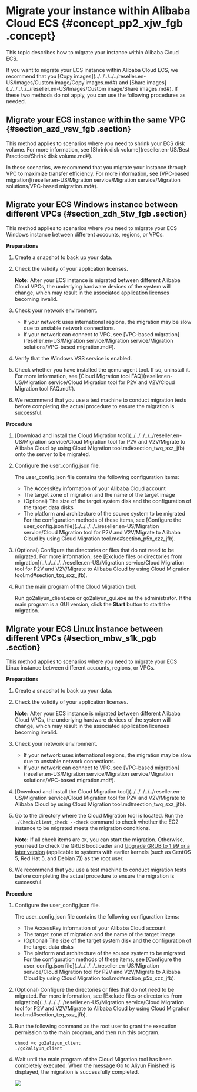 # Migrate your instance within Alibaba Cloud ECS {#concept_pp2_xjw_fgb .concept}

This topic describes how to migrate your instance within Alibaba Cloud ECS.

If you want to migrate your ECS instance within Alibaba Cloud ECS, we recommend that you [Copy images](../../../../../reseller.en-US/Images/Custom image/Copy images.md#) and [Share images](../../../../../reseller.en-US/Images/Custom image/Share images.md#). If these two methods do not apply, you can use the following procedures as needed.

## Migrate your ECS instance within the same VPC {#section_azd_vsw_fgb .section}

This method applies to scenarios where you need to shrink your ECS disk volume. For more information, see [Shrink disk volume](reseller.en-US/Best Practices/Shrink disk volume.md#).

In these scenarios, we recommend that you migrate your instance through VPC to maximize transfer efficiency. For more information, see [VPC-based migration](reseller.en-US/Migration service/Migration service/Migration solutions/VPC-based migration.md#).

## Migrate your ECS Windows instance between different VPCs {#section_zdh_5tw_fgb .section}

This method applies to scenarios where you need to migrate your ECS Windows instance between different accounts, regions, or VPCs.

**Preparations**

1.  Create a snapshot to back up your data.
2.  Check the validity of your application licenses.

    **Note:** After your ECS instance is migrated between different Alibaba Cloud VPCs, the underlying hardware devices of the system will change, which may result in the associated application licenses becoming invalid.

3.  Check your network environment.
    -   If your network uses international regions, the migration may be slow due to unstable network connections.
    -   If your network can connect to VPC, see [VPC-based migration](reseller.en-US/Migration service/Migration service/Migration solutions/VPC-based migration.md#).
4.  Verify that the Windows VSS service is enabled.
5.  Check whether you have installed the qemu-agent tool. If so, uninstall it. For more information, see [Cloud Migration tool FAQ](reseller.en-US/Migration service/Cloud Migration tool for P2V and V2V/Cloud Migration tool FAQ.md#).
6.  We recommend that you use a test machine to conduct migration tests before completing the actual procedure to ensure the migration is successful.

**Procedure**

1.  [Download and install the Cloud Migration tool](../../../../../reseller.en-US/Migration service/Cloud Migration tool for P2V and V2V/Migrate to Alibaba Cloud by using Cloud Migration tool.md#section_twq_sxz_jfb) onto the server to be migrated.
2.  Configure the user\_config.json file.

    The user\_config.json file contains the following configuration items:

    -   The AccessKey information of your Alibaba Cloud account
    -   The target zone of migration and the name of the target image
    -   \(Optional\) The size of the target system disk and the configuration of the target data disks
    -   The platform and architecture of the source system to be migrated
    For the configuration methods of these items, see [Configure the user\_config.json file](../../../../../reseller.en-US/Migration service/Cloud Migration tool for P2V and V2V/Migrate to Alibaba Cloud by using Cloud Migration tool.md#section_p5x_xzz_jfb).

3.  \(Optional\) Configure the directories or files that do not need to be migrated. For more information, see [Exclude files or directories from migration](../../../../../reseller.en-US/Migration service/Cloud Migration tool for P2V and V2V/Migrate to Alibaba Cloud by using Cloud Migration tool.md#section_tzq_sxz_jfb).
4.  Run the main program of the Cloud Migration tool.

    Run go2aliyun\_client.exe or go2aliyun\_gui.exe as the administrator. If the main program is a GUI version, click the **Start** button to start the migration.


## Migrate your ECS Linux instance between different VPCs {#section_mbw_s1k_pgb .section}

This method applies to scenarios where you need to migrate your ECS Linux instance between different accounts, regions, or VPCs.

**Preparations**

1.  Create a snapshot to back up your data.
2.  Check the validity of your application licenses.

    **Note:** After your ECS instance is migrated between different Alibaba Cloud VPCs, the underlying hardware devices of the system will change, which may result in the associated application licenses becoming invalid.

3.  Check your network environment.
    -   If your network uses international regions, the migration may be slow due to unstable network connections.
    -   If your network can connect to VPC, see [VPC-based migration](reseller.en-US/Migration service/Migration service/Migration solutions/VPC-based migration.md#).
4.  [Download and install the Cloud Migration tool](../../../../../reseller.en-US/Migration service/Cloud Migration tool for P2V and V2V/Migrate to Alibaba Cloud by using Cloud Migration tool.md#section_twq_sxz_jfb).
5.  Go to the directory where the Cloud Migration tool is located. Run the `./Check/client_check --check` command to check whether the EC2 instance to be migrated meets the migration conditions.

    **Note:** If all check items are `OK`, you can start the migration. Otherwise, you need to check the GRUB bootloader and [Upgrade GRUB to 1.99 or a later version](https://partners-intl.aliyun.com/help/product/62807.htm) \(applicable to systems with earlier kernels \(such as CentOS 5, Red Hat 5, and Debian 7\)\) as the root user.

6.  We recommend that you use a test machine to conduct migration tests before completing the actual procedure to ensure the migration is successful.

**Procedure**

1.  Configure the user\_config.json file.

    The user\_config.json file contains the following configuration items:

    -   The AccessKey information of your Alibaba Cloud account
    -   The target zone of migration and the name of the target image
    -   \(Optional\) The size of the target system disk and the configuration of the target data disks
    -   The platform and architecture of the source system to be migrated
    For the configuration methods of these items, see [Configure the user\_config.json file](../../../../../reseller.en-US/Migration service/Cloud Migration tool for P2V and V2V/Migrate to Alibaba Cloud by using Cloud Migration tool.md#section_p5x_xzz_jfb).

2.  \(Optional\) Configure the directories or files that do not need to be migrated. For more information, see [Exclude files or directories from migration](../../../../../reseller.en-US/Migration service/Cloud Migration tool for P2V and V2V/Migrate to Alibaba Cloud by using Cloud Migration tool.md#section_tzq_sxz_jfb).
3.  Run the following command as the root user to grant the execution permission to the main program, and then run this program.

    ```
    chmod +x go2aliyun_client
    ./go2aliyun_client
    ```

4.  Wait until the main program of the Cloud Migration tool has been completely executed. When the message Go to Aliyun Finished! is displayed, the migration is successfully completed.

    ![](http://static-aliyun-doc.oss-cn-hangzhou.aliyuncs.com/assets/img/65301/155488212838196_en-US.png)



